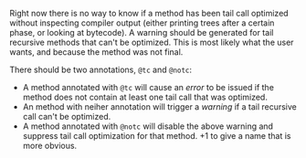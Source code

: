 Right now there is no way to know if a method has been tail call optimized without inspecting compiler output (either printing trees after a certain phase, or looking at bytecode). A warning should be generated for tail recursive methods that can't be optimized. This is most likely what the user wants, and because the method was not final. 

There should be two annotations, `@tc` and `@notc`:
 * A method annotated with `@tc` will cause an _error_ to be issued if the method does not contain at least one tail call that was optimized. 
 * An method with neiher annotation will trigger a _warning_ if a tail recursive call can't be optimized.
 * A method annotated with `@notc` will disable the above warning and suppress tail call optimization for that method.
+1 to give a name that is more obvious.
